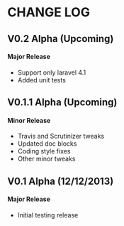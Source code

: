 CHANGE LOG
==========


## V0.2 Alpha (Upcoming)
#### Major Release

* Support only laravel 4.1
* Added unit tests


## V0.1.1 Alpha (Upcoming)
#### Minor Release

* Travis and Scrutinizer tweaks
* Updated doc blocks
* Coding style fixes
* Other minor tweaks


## V0.1 Alpha (12/12/2013)
#### Major Release

* Initial testing release
